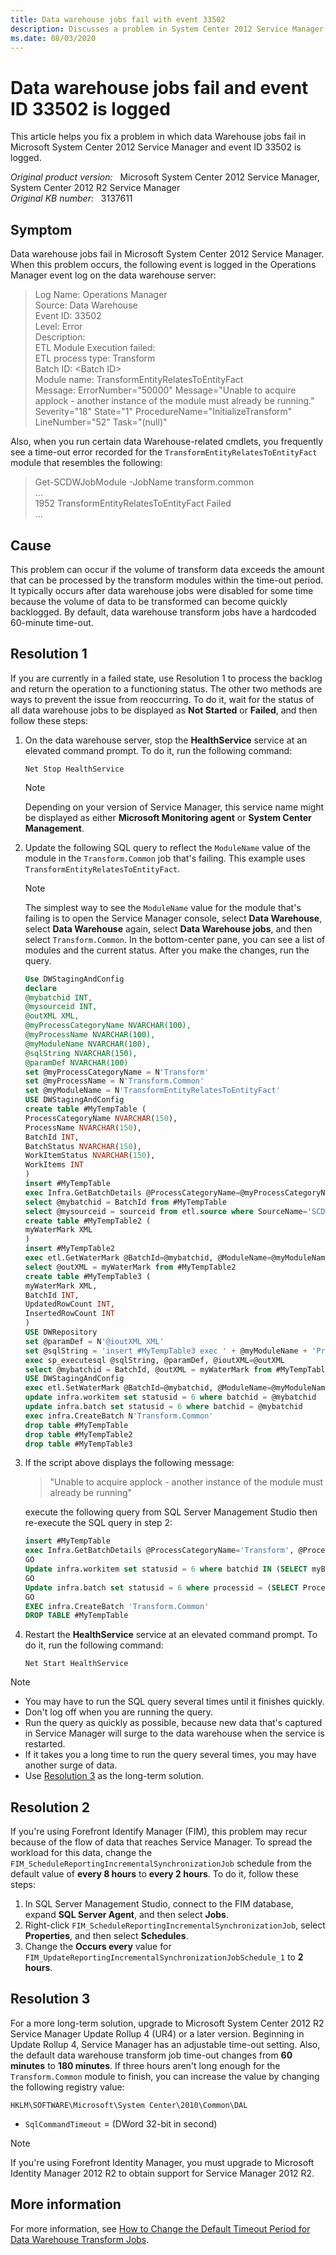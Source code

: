 ```yaml
---
title: Data warehouse jobs fail with event 33502
description: Discusses a problem in System Center 2012 Service Manager in which data warehouse jobs fail and event ID 33502 is logged.
ms.date: 08/03/2020
---
```

# Data warehouse jobs fail and event ID 33502 is logged

This article helps you fix a problem in which data Warehouse jobs fail in Microsoft System Center 2012 Service Manager and event ID 33502 is logged.

_Original product version:_ &nbsp; Microsoft System Center 2012 Service Manager, System Center 2012 R2 Service Manager  
_Original KB number:_ &nbsp; 3137611

## Symptom

Data warehouse jobs fail in Microsoft System Center 2012 Service Manager. When this problem occurs, the following event is logged in the Operations Manager event log on the data warehouse server:

> Log Name: Operations Manager  
> Source: Data Warehouse  
> Event ID: 33502  
> Level: Error  
> Description:  
> ETL Module Execution failed:  
> ETL process type: Transform  
> Batch ID: \<Batch ID>  
> Module name: TransformEntityRelatesToEntityFact  
> Message: ErrorNumber="50000" Message="Unable to acquire applock - another instance of the module must already be running." Severity="18" State="1" ProcedureName="InitializeTransform" LineNumber="52" Task="(null)"

Also, when you run certain data Warehouse-related cmdlets, you frequently see a time-out error recorded for the `TransformEntityRelatesToEntityFact` module that resembles the following:

> Get-SCDWJobModule -JobName transform.common  
> ...  
> 1952 TransformEntityRelatesToEntityFact Failed  
>...

## Cause

This problem can occur if the volume of transform data exceeds the amount that can be processed by the transform modules within the time-out period. It typically occurs after data warehouse jobs were disabled for some time because the volume of data to be transformed can become quickly backlogged. By default, data warehouse transform jobs have a hardcoded 60-minute time-out.

## Resolution 1

If you are currently in a failed state, use Resolution 1 to process the backlog and return the operation to a functioning status. The other two methods are ways to prevent the issue from reoccurring. To do it, wait for the status of all data warehouse jobs to be displayed as **Not Started** or **Failed**, and then follow these steps:

1. On the data warehouse server, stop the **HealthService** service at an elevated command prompt. To do it, run the following command:  

    ```console
    Net Stop HealthService
    ```

    > [!NOTE]
    > Depending on your version of Service Manager, this service name might be displayed as either **Microsoft Monitoring agent** or **System Center Management**.

2. Update the following SQL query to reflect the `ModuleName` value of the module in the `Transform.Common` job that's failing. This example uses `TransformEntityRelatesToEntityFact`.

    > [!NOTE]
    > The simplest way to see the `ModuleName` value for the module that's failing is to open the Service Manager console, select **Data Warehouse**, select **Data Warehouse** again, select **Data Warehouse jobs**, and then select `Transform.Common`. In the bottom-center pane, you can see a list of modules and the current status. After you make the changes, run the query.

    ```sql
    Use DWStagingAndConfig  
    declare  
    @mybatchid INT,  
    @mysourceid INT,  
    @outXML XML,  
    @myProcessCategoryName NVARCHAR(100),  
    @myProcessName NVARCHAR(100),  
    @myModuleName NVARCHAR(100),  
    @sqlString NVARCHAR(150),  
    @paramDef NVARCHAR(100)  
    set @myProcessCategoryName = N'Transform'  
    set @myProcessName = N'Transform.Common'  
    set @myModuleName = N'TransformEntityRelatesToEntityFact'  
    USE DWStagingAndConfig  
    create table #MyTempTable (  
    ProcessCategoryName NVARCHAR(150),  
    ProcessName NVARCHAR(150),  
    BatchId INT,  
    BatchStatus NVARCHAR(150),  
    WorkItemStatus NVARCHAR(150),  
    WorkItems INT  
    )  
    insert #MyTempTable  
    exec Infra.GetBatchDetails @ProcessCategoryName=@myProcessCategoryName, @ProcessName=@myProcessName  
    select @mybatchid = BatchId from #MyTempTable  
    select @mysourceid = sourceid from etl.source where SourceName='SCDW'  
    create table #MyTempTable2 (  
    myWaterMark XML  
    )  
    insert #MyTempTable2  
    exec etl.GetWaterMark @BatchId=@mybatchid, @ModuleName=@myModuleName, @ProcessName=@myProcessCategoryName, @SourceId=@mysourceid  
    select @outXML = myWaterMark from #MyTempTable2  
    create table #MyTempTable3 (  
    myWaterMark XML,  
    BatchId INT,  
    UpdatedRowCount INT,  
    InsertedRowCount INT  
    )  
    USE DWRepository  
    set @paramDef = N'@ioutXML XML'  
    set @sqlString = 'insert #MyTempTable3 exec ' + @myModuleName + 'Proc @WaterMark=@ioutXML'  
    exec sp_executesql @sqlString, @paramDef, @ioutXML=@outXML  
    select @mybatchid = BatchId, @outXML = myWaterMark from #MyTempTable3  
    USE DWStagingAndConfig  
    exec etl.SetWaterMark @BatchId=@mybatchid, @ModuleName=@myModuleName, @ProcessName=@myProcessCategoryName, @SourceId=@mysourceid, @WaterMark=@outXML  
    update infra.workitem set statusid = 6 where batchid = @mybatchid
    update infra.batch set statusid = 6 where batchid = @mybatchid
    exec infra.CreateBatch N'Transform.Common'
    drop table #MyTempTable  
    drop table #MyTempTable2  
    drop table #MyTempTable3
    ```

3. If the script above displays the following message:

    > "Unable to acquire applock - another instance of the module must already be running"

    execute the following query from SQL Server Management Studio then re-execute the SQL query in step 2:

    ```sql
    insert #MyTempTable
    exec Infra.GetBatchDetails @ProcessCategoryName='Transform', @ProcessName='Transform.Common'
    GO
    Update infra.workitem set statusid = 6 where batchid IN (SELECT myBatchID FROM #MyTempTable)
    GO
    Update infra.batch set statusid = 6 where processid = (SELECT ProcessId from infra.process where processname = 'Transform.Common')
    GO
    EXEC infra.CreateBatch 'Transform.Common'
    DROP TABLE #MyTempTable
    ```

4. Restart the **HealthService** service at an elevated command prompt. To do it, run the following command:  

    ```console
    Net Start HealthService
    ```

> [!NOTE]
>
> - You may have to run the SQL query several times until it finishes quickly.
> - Don't log off when you are running the query.
> - Run the query as quickly as possible, because new data that's captured in Service Manager will surge to the data warehouse when the service is restarted.  
> - If it takes you a long time to run the query several times, you may have another surge of data.
> - Use [Resolution 3](#resolution-3) as the long-term solution.

## Resolution 2

If you're using Forefront Identify Manager (FIM), this problem may recur because of the flow of data that reaches Service Manager. To spread the workload for this data, change the `FIM_ScheduleReportingIncrementalSynchronizationJob` schedule from the default value of **every 8 hours** to **every 2 hours**. To do it, follow these steps:

1. In SQL Server Management Studio, connect to the FIM database, expand **SQL Server Agent**, and then select **Jobs**.
2. Right-click `FIM_ScheduleReportingIncrementalSynchronizationJob`, select **Properties**, and then select **Schedules**.
3. Change the **Occurs every** value for `FIM_UpdateReportingIncrementalSynchronizationJobSchedule_1` to **2 hours**.

## Resolution 3

For a more long-term solution, upgrade to Microsoft System Center 2012 R2 Service Manager Update Rollup 4 (UR4) or a later version. Beginning in Update Rollup 4, Service Manager has an adjustable time-out setting. Also, the default data warehouse transform job time-out changes from **60 minutes** to **180 minutes**. If three hours aren't long enough for the `Transform.Common` module to finish, you can increase the value by changing the following registry value:

`HKLM\SOFTWARE\Microsoft\System Center\2010\Common\DAL`  

- `SqlCommandTimeout` = (DWord 32-bit in second)

> [!NOTE]
> If you're using Forefront Identity Manager, you must upgrade to Microsoft Identity Manager 2012 R2 to obtain support for Service Manager 2012 R2.

## More information

For more information, see [How to Change the Default Timeout Period for Data Warehouse Transform Jobs](/previous-versions/dn841367(v=technet.10)).
